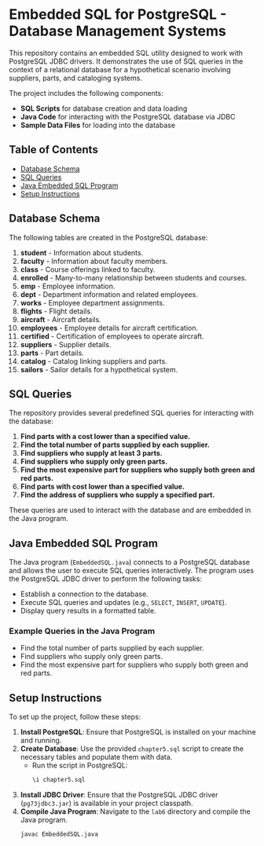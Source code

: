 # Embedded SQL for PostgreSQL - Database Management Systems

This repository contains an embedded SQL utility designed to work with PostgreSQL JDBC drivers. It demonstrates the use of SQL queries in the context of a relational database for a hypothetical scenario involving suppliers, parts, and cataloging systems.

The project includes the following components:

- **SQL Scripts** for database creation and data loading
- **Java Code** for interacting with the PostgreSQL database via JDBC
- **Sample Data Files** for loading into the database

## Table of Contents

- [Database Schema](#database-schema)
- [SQL Queries](#sql-queries)
- [Java Embedded SQL Program](#java-embedded-sql-program)
- [Setup Instructions](#setup-instructions)


## Database Schema

The following tables are created in the PostgreSQL database:

1. **student** - Information about students.
2. **faculty** - Information about faculty members.
3. **class** - Course offerings linked to faculty.
4. **enrolled** - Many-to-many relationship between students and courses.
5. **emp** - Employee information.
6. **dept** - Department information and related employees.
7. **works** - Employee department assignments.
8. **flights** - Flight details.
9. **aircraft** - Aircraft details.
10. **employees** - Employee details for aircraft certification.
11. **certified** - Certification of employees to operate aircraft.
12. **suppliers** - Supplier details.
13. **parts** - Part details.
14. **catalog** - Catalog linking suppliers and parts.
15. **sailors** - Sailor details for a hypothetical system.

## SQL Queries

The repository provides several predefined SQL queries for interacting with the database:

1. **Find parts with a cost lower than a specified value.**
2. **Find the total number of parts supplied by each supplier.**
3. **Find suppliers who supply at least 3 parts.**
4. **Find suppliers who supply only green parts.**
5. **Find the most expensive part for suppliers who supply both green and red parts.**
6. **Find parts with cost lower than a specified value.**
7. **Find the address of suppliers who supply a specified part.**

These queries are used to interact with the database and are embedded in the Java program.

## Java Embedded SQL Program

The Java program (`EmbeddedSQL.java`) connects to a PostgreSQL database and allows the user to execute SQL queries interactively. The program uses the PostgreSQL JDBC driver to perform the following tasks:

- Establish a connection to the database.
- Execute SQL queries and updates (e.g., `SELECT`, `INSERT`, `UPDATE`).
- Display query results in a formatted table.

### Example Queries in the Java Program

- Find the total number of parts supplied by each supplier.
- Find suppliers who supply only green parts.
- Find the most expensive part for suppliers who supply both green and red parts.

## Setup Instructions

To set up the project, follow these steps:

1. **Install PostgreSQL**: Ensure that PostgreSQL is installed on your machine and running.
2. **Create Database**: Use the provided `chapter5.sql` script to create the necessary tables and populate them with data.
   - Run the script in PostgreSQL:
     ```sql
     \i chapter5.sql
     ```
3. **Install JDBC Driver**: Ensure that the PostgreSQL JDBC driver (`pg73jdbc3.jar`) is available in your project classpath.
4. **Compile Java Program**: Navigate to the `lab6` directory and compile the Java program.
   ```bash
   javac EmbeddedSQL.java
